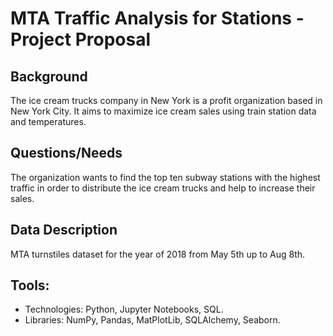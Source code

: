 # MTA Traffic Analysis for Stations - Project Proposal
## Background
The  ice cream trucks company in New York is a profit organization based in New York City. It aims to maximize ice cream sales using train station data and temperatures.
## Questions/Needs
The organization wants to find the top ten subway stations with the highest traffic in order to distribute the ice cream trucks and help to increase their sales.
## Data Description
MTA turnstiles dataset for the year of 2018 from May 5th up to Aug 8th.
## Tools:
- Technologies: Python, Jupyter Notebooks, SQL.
- Libraries: NumPy, Pandas, MatPlotLib, SQLAlchemy, Seaborn.
